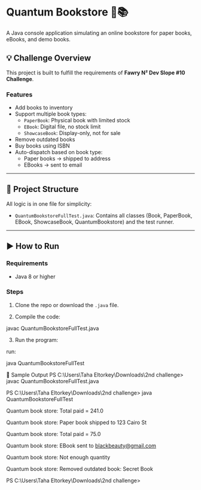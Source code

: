 # Quantum Bookstore 🛒📚

A Java console application simulating an online bookstore for paper books, eBooks, and demo books.

## 💡 Challenge Overview

This project is built to fulfill the requirements of **Fawry N² Dev Slope #10 Challenge**.

### Features

- Add books to inventory
- Support multiple book types:
  - `PaperBook`: Physical book with limited stock
  - `EBook`: Digital file, no stock limit
  - `ShowcaseBook`: Display-only, not for sale
- Remove outdated books
- Buy books using ISBN
- Auto-dispatch based on book type:
  - Paper books → shipped to address
  - EBooks → sent to email

---

## 📁 Project Structure

All logic is in one file for simplicity:

- `QuantumBookstoreFullTest.java`: Contains all classes (Book, PaperBook, EBook, ShowcaseBook, QuantumBookstore) and the test runner.

---

## ▶️ How to Run

### Requirements

- Java 8 or higher

### Steps

1. Clone the repo or download the `.java` file.

2. Compile the code:


javac QuantumBookstoreFullTest.java

3. Run the program:

run:

java QuantumBookstoreFullTest

🧪 Sample Output
PS C:\Users\Taha Eltorkey\Downloads\2nd challenge> javac QuantumBookstoreFullTest.java

PS C:\Users\Taha Eltorkey\Downloads\2nd challenge> java QuantumBookstoreFullTest

Quantum book store: Total paid = 241.0

Quantum book store: Paper book shipped to 123 Cairo St 

Quantum book store: Total paid = 75.0

Quantum book store: EBook sent to blackbeauty@gmail.com

Quantum book store: Not enough quantity

Quantum book store: Removed outdated book: Secret Book

PS C:\Users\Taha Eltorkey\Downloads\2nd challenge> 

